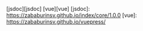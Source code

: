 [jsdoc][jsdoc]
[vue][vue]
[jsdoc]: https://zababurinsv.github.io/index/core/1.0.0
[vue]: https://zababurinsv.github.io/vuepress/